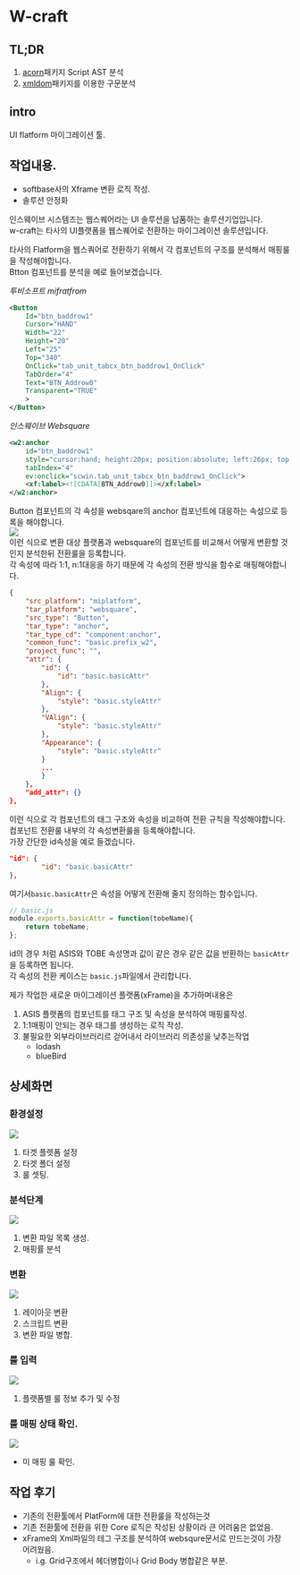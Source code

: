 # W-craft


## TL;DR
1. [acorn](https://www.npmjs.com/package/acorn)패키지 Script AST 분석
2. [xmldom](https://www.npmjs.com/package/xmldom)패키지를 이용한 구문분석


## intro
UI flatform 마이그레이션 툴.


## 작업내용.
- softbase사의 Xframe 변환 로직 작성.
- 솔루션 안정화

인스웨이브 시스템즈는 웹스퀘어라는 UI 솔루션을 납품하는 솔루션기업입니다.  
w-craft는 타사의 UI플랫폼을 웹스퀘어로 전환하는 마이그레이션 솔루션입니다.  

타사의 Flatform을 웹스쿼어로 전환하기 위해서 
각 컴포넌트의 구조를 분석해서 매핑룰을 작성해야합니다.  
Btton 컴포넌트를 분석을 예로 들어보겠습니다.  

*투비소프트 mifratfrom*
```xml
<Button 
    Id="btn_baddrow1"  
    Cursor="HAND" 
    Width="22" 
    Height="20" 
    Left="25" 
    Top="340" 
    OnClick="tab_unit_tabcx_btn_baddrow1_OnClick" 
    TabOrder="4"  
    Text="BTN_Addrow0" 
    Transparent="TRUE" 
    >
</Button>
```

*인스웨이브 Websquare*
```xml
<w2:anchor 
    id="btn_baddrow1" 
    style="cursor:hand; height:20px; position:absolute; left:26px; top:340px; width:22px;"  
    tabIndex="4"  
    ev:onclick="scwin.tab_unit_tabcx_btn_baddrow1_OnClick">
    <xf:label><![CDATA[BTN_Addrow0]]></xf:label>
</w2:anchor>
```
Button 컴포넌트의 각 속성을 websqare의 anchor 컴포넌트에 대응하는 속성으로 등록을 해야합니다.  
![](../resource/wcraft/6.png)  
이런 식으로 변환 대상 플랫폼과 websquare의 컴포넌트를 비교해서 어떻게 변환할 것인지 분석한뒤 전환룰을 등록합니다.  
각 속성에 따라 1:1, n:1대응을 하기 때문에 각 속성의 전환 방식을 함수로 매핑해야합니다.  

```json
{
    "src_platform": "miplatform",
    "tar_platform": "websquare",
    "src_type": "Button",
    "tar_type": "anchor",
    "tar_type_cd": "component:anchor",
    "common_func": "basic.prefix_w2",
    "project_func": "",
    "attr": {
        "id": {
            "id": "basic.basicAttr"
        },
        "Align": {
            "style": "basic.styleAttr"
        },
        "VAlign": {
            "style": "basic.styleAttr"
        },
        "Appearance": {
            "style": "basic.styleAttr"
        }
        ...
        }
    },
    "add_attr": {}
},
```
이런 식으로 각 컴포넌트의 태그 구조와 속성을 비교하여 전환 규칙을 작성해야합니다.  
컴포넌트 전환룰 내부의 각 속성변환룰을 등록해야합니다.  
가장 간단한 id속성을 예로 들겠습니다.  

```json
"id": {
        "id": "basic.basicAttr"
},
```
여기서`basic.basicAttr`은 속성을 어떻게 전환해 줄지 정의하는 함수입니다.  
```js
// basic.js
module.exports.basicAttr = function(tobeName){
	return tobeName;	
};
```
id의 경우 처럼 ASIS와 TOBE 속성명과 값이 같은 경우 같은 값을 반환하는 `basicAttr`을 등록하면 됩니다.  
각 속성의 전환 케이스는 `basic.js`파일에서 관리합니다.  



제가 작업한 새로운 마이그레이션 플랫폼(xFrame)을 추가하며내용은 
1. ASIS 플랫폼의 컴포넌트를 태그 구조 및 속성을 분석하여 매핑룰작성.
2. 1:1매핑이 안되는 경우 태그를 생성하는 로직 작성.
3. 불필요한 외부라이브러리르 걷어내서 라이브러리 의존성을 낮추는작업
    - lodash
    - blueBird


## 상세화면

### 환경설정
![](../resource/wcraft/1.png)
1. 타겟 플렛폼 설정
2. 타겟 폴더 설정
3. 룰 셋팅.


### 분석단계
![](../resource/wcraft/2.png)
1. 변환 파일 목록 생성.
2. 매핑률 분석

### 변환
![](../resource/wcraft/3.png)
1. 레이아웃 변환
2. 스크립트 변환
3. 변환 파일 병합.

### 룰 입력
![](../resource/wcraft/4.png)
1. 플랫폼별 룰 정보 추가 및 수정

### 룰 매핑 상태 확인.
![](../resource/wcraft/5.png)
- 미 매핑 룰 확인.



## 작업 후기
- 기존의 전환툴에서 PlatForm에 대한 전환룰을 작성하는것
- 기존 전환툴에 전환을 위한 Core 로직은 작성된 상황이라 큰 어려움은 없었음.
- xFrame의 Xml파일의 테그 구조를 분석하여 websqure문서로 만드는것이 가장 어려웠음.
    - i.g. Grid구조에서 헤더병합이나 Grid Body 병합같은 부분.